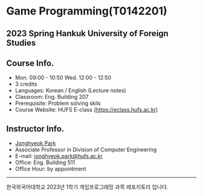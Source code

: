 # Game Programming(T0142201)

## 2023 Spring Hankuk University of Foreign Studies

## Course Info.
- Mon. 09:00 - 10:50 Wed. 12:00 - 12:50
- 3 credits
- Languages: Korean / English (Lecture notes)
- Classroom: Eng. Building 207
- Prerequisite: Problem solving skils 
- Course Website: HUFS E-class (https://eclass.hufs.ac.kr)

## Instructor Info.
- [Jonghyeok Park](https://jonghyeokpark.github.io/)
- Associate Professor in Division of Computer Engineering
- E-mail: jonghyeok.park@hufs.ac.kr
- Office: Eng. Building 511
- Office Hour: by appointment

---

한국외국어대학교 2023년 1학기 게임프로그래밍 과목 레포지토리 입니다. 
